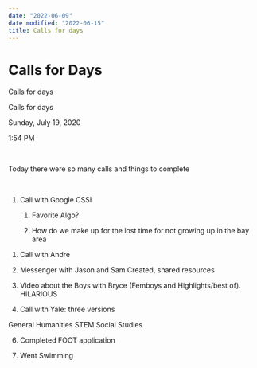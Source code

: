 ```yaml
---
date: "2022-06-09"
date modified: "2022-06-15"
title: Calls for days
---
```


# Calls for Days
Calls for days

Calls for days

Sunday, July 19, 2020

1:54 PM

 

Today there were so many calls and things to complete

 

1. Call with Google CSSI

	1. Favorite Algo?

	2. How do we make up for the lost time for not growing up in the bay area

<!-- -->

1. Call with Andre

2. Messenger with Jason and Sam Created, shared resources

3. Video about the Boys with Bryce (Femboys and Highlights/best of). HILARIOUS

4. Call with Yale: three versions

General
Humanities
STEM
Social Studies

6. Completed FOOT application

7. Went Swimming
